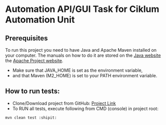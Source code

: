 # Automation API/GUI Task for Ciklum Automation Unit
## Prerequisites

To run this project you need to have Java and Apache Maven installed on your computer. The manuals on how to do it are stored on the [Java website](https://www.java.com/en/download/help/download_options.xml) the [Apache Project website](https://maven.apache.org/install.html).

- Make sure that JAVA_HOME is set as the environment variable,
- and that Maven (M2_HOME) is set to your PATH environment variable.

## How to run tests:
- Clone/Download project from GitHub: [Project Link](https://github.com/artemmlg/Ciklum-Automation-Interview-Task)
- To RUN all tests, execute following from CMD (console) in project root:
```
mvn clean test :shipit:
```